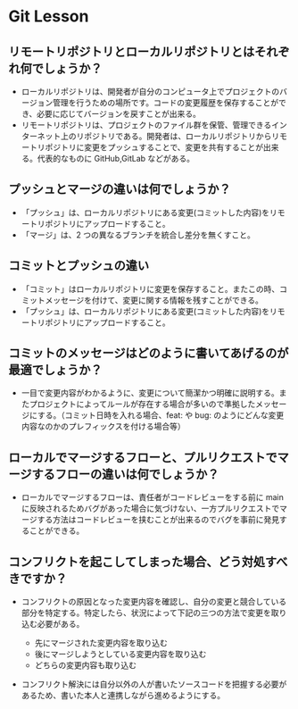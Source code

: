 # Git Lesson

## リモートリポジトリとローカルリポジトリとはそれぞれ何でしょうか？

- ローカルリポジトリは、開発者が自分のコンピュータ上でプロジェクトのバージョン管理を行うための場所です。コードの変更履歴を保存することができ、必要に応じてバージョンを戻すことが出来る。
- リモートリポジトリは、プロジェクトのファイル群を保管、管理できるインターネット上のリポジトリである。開発者は、ローカルリポジトリからリモートリポジトリに変更をプッシュすることで、変更を共有することが出来る。代表的なものに GitHub,GitLab などがある。

## プッシュとマージの違いは何でしょうか？

- 「プッシュ」は、ローカルリポジトリにある変更(コミットした内容)をリモートリポジトリにアップロードすること。
- 「マージ」は、2 つの異なるブランチを統合し差分を無くすこと。

## コミットとプッシュの違い

- 「コミット」はローカルリポジトリに変更を保存すること。またこの時、コミットメッセージを付けて、変更に関する情報を残すことができる。
- 「プッシュ」は、ローカルリポジトリにある変更(コミットした内容)をリモートリポジトリにアップロードすること。

## コミットのメッセージはどのように書いてあげるのが最適でしょうか？

- 一目で変更内容がわかるように、変更について簡潔かつ明確に説明する。またプロジェクトによってルールが存在する場合が多いので準拠したメッセージにする。（コミット日時を入れる場合、feat: や bug: のようにどんな変更内容なのかのプレフィックスを付ける場合等）

## ローカルでマージするフローと、プルリクエストでマージするフローの違いは何でしょうか？

- ローカルでマージするフローは、責任者がコードレビューをする前に main に反映されるためバグがあった場合に気づけない、一方プルリクエストでマージする方法はコードレビューを挟むことが出来るのでバグを事前に発見することができる。

## コンフリクトを起こしてしまった場合、どう対処すべきですか？

- コンフリクトの原因となった変更内容を確認し、自分の変更と競合している部分を特定する。特定したら、状況によって下記の三つの方法で変更を取り込む必要がある。

  - 先にマージされた変更内容を取り込む
  - 後にマージしようとしている変更内容を取り込む
  - どちらの変更内容も取り込む

- コンフリクト解決には自分以外の人が書いたソースコードを把握する必要があるため、書いた本人と連携しながら進めるようにする。
